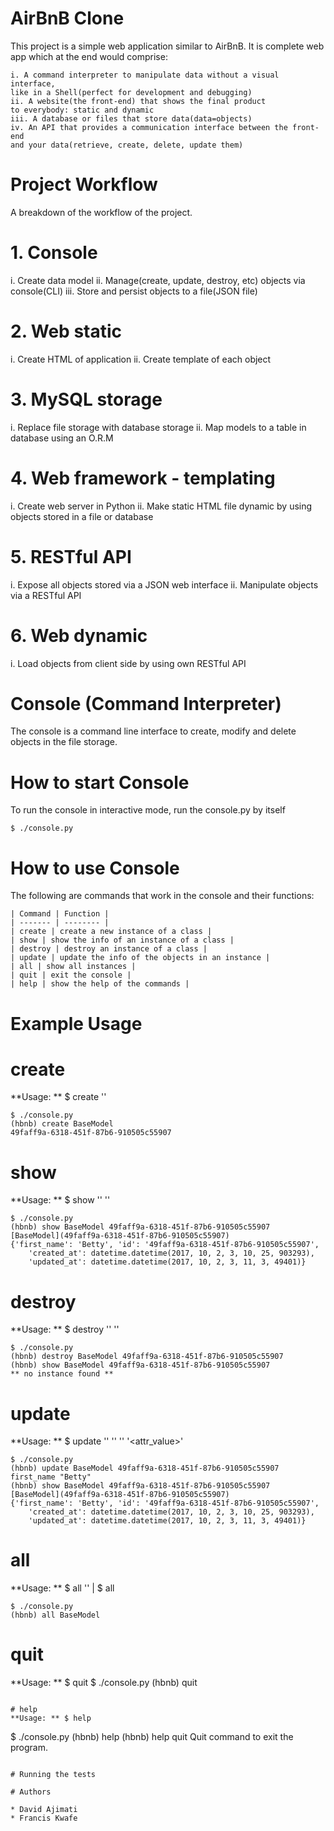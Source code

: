 # AirBnB Clone

This project is a simple web application similar to AirBnB.
It is complete web app which at the end would comprise:

    i. A command interpreter to manipulate data without a visual interface,
    like in a Shell(perfect for development and debugging)
    ii. A website(the front-end) that shows the final product
    to everybody: static and dynamic
    iii. A database or files that store data(data=objects)
    iv. An API that provides a communication interface between the front-end
    and your data(retrieve, create, delete, update them)

# Project Workflow

A breakdown of the workflow of the project.

# 1. Console
i. Create data model
ii. Manage(create, update, destroy, etc) objects via console(CLI)
iii. Store and persist objects to a file(JSON file)

# 2. Web static
i. Create HTML of application
ii. Create template of each object

# 3. MySQL storage
i. Replace file storage with database storage
ii. Map models to a table in database using an O.R.M

# 4. Web framework - templating
i. Create web server in Python
ii. Make static HTML file dynamic by using objects
stored in a file or database

# 5. RESTful API
i. Expose all objects stored via a JSON web interface
ii. Manipulate objects via a RESTful API

# 6. Web dynamic
i. Load objects from client side by using own RESTful API

# Console (Command Interpreter)
The console is a command line interface to create, modify and
delete objects in the file storage.

# How to start Console
To run the console in interactive mode, run the console.py by itself
```
$ ./console.py
```

# How to use Console
The following are commands that work in the console and their functions:

    | Command | Function |
    | ------- | -------- |
    | create | create a new instance of a class |
    | show | show the info of an instance of a class |
    | destroy | destroy an instance of a class |
    | update | update the info of the objects in an instance |
    | all | show all instances |
    | quit | exit the console |
    | help | show the help of the commands |

# Example Usage
# create

**Usage: ** $ create '<class name>'
```
$ ./console.py
(hbnb) create BaseModel
49faff9a-6318-451f-87b6-910505c55907
```

# show
**Usage: ** $ show '<class name>' '<id>'
```
$ ./console.py
(hbnb) show BaseModel 49faff9a-6318-451f-87b6-910505c55907
[BaseModel](49faff9a-6318-451f-87b6-910505c55907)
{'first_name': 'Betty', 'id': '49faff9a-6318-451f-87b6-910505c55907',
    'created_at': datetime.datetime(2017, 10, 2, 3, 10, 25, 903293),
    'updated_at': datetime.datetime(2017, 10, 2, 3, 11, 3, 49401)}
```

# destroy
**Usage: ** $ destroy '<class name>' '<id>'
```
$ ./console.py
(hbnb) destroy BaseModel 49faff9a-6318-451f-87b6-910505c55907
(hbnb) show BaseModel 49faff9a-6318-451f-87b6-910505c55907
** no instance found **
```

#  update
**Usage: ** $ update '<class name>' '<id>' '<attribute name>' '<attr_value>'
```
$ ./console.py
(hbnb) update BaseModel 49faff9a-6318-451f-87b6-910505c55907 first_name "Betty"
(hbnb) show BaseModel 49faff9a-6318-451f-87b6-910505c55907
[BaseModel](49faff9a-6318-451f-87b6-910505c55907)
{'first_name': 'Betty', 'id': '49faff9a-6318-451f-87b6-910505c55907',
    'created_at': datetime.datetime(2017, 10, 2, 3, 10, 25, 903293),
    'updated_at': datetime.datetime(2017, 10, 2, 3, 11, 3, 49401)}
```

# all
**Usage: ** $ all '<class name>' | $ all
```
$ ./console.py
(hbnb) all BaseModel
```

# quit
**Usage: ** $ quit
$ ./console.py
(hbnb) quit
```

# help
**Usage: ** $ help
```
$ ./console.py
(hbnb) help
(hbnb) help quit
Quit command to exit the program.
```

# Running the tests

# Authors

* David Ajimati
* Francis Kwafe
